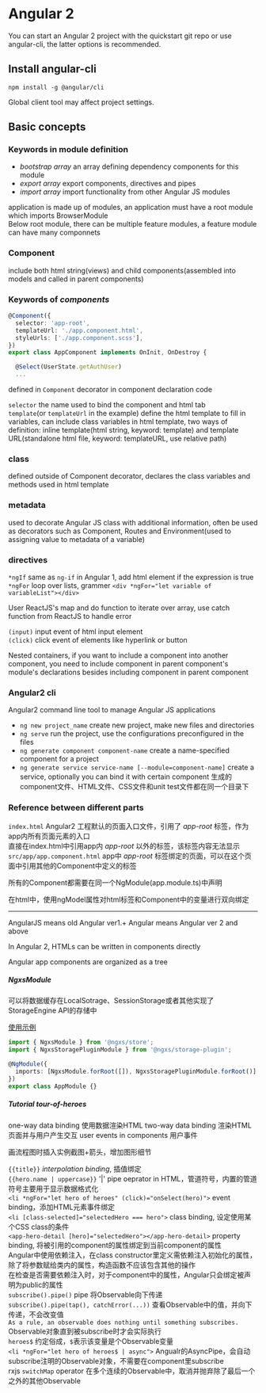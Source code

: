 # Angular 2

You can start an Angular 2 project with the quickstart git repo or use angular-cli, the latter options is recommended.

## Install angular-cli

`npm install -g @angular/cli`

Global client tool may affect project settings.

## Basic concepts

### Keywords in module definition

 - *bootstrap array*  an array defining dependency components for this module  
 - *export array*  export components, directives and pipes  
 - *import array*  import functionality from other Angular JS modules  

application is made up of modules, an application must have a root module which imports BrowserModule  
Below root module, there can be multiple feature modules, a feature module can have many componnets  

### Component
include both html string(views) and child components(assembled into models and called in parent components)


### Keywords of *components*

```TypeScript
@Component({
  selector: 'app-root',
  templateUrl: './app.component.html',
  styleUrls: ['./app.component.scss'],
})
export class AppComponent implements OnInit, OnDestroy {

  @Select(UserState.getAuthUser)
  ...
```

defined in `Component` decorator in component declaration code  

`selector` the name used to bind the component and html tab  
`template`(or `templateUrl` in the example) define the html template to fill in variables, can include class variables in html template, two ways of definition: inline template(html string, keyword: template) and template URL(standalone html file, keyword: templateURL, use relative path)

### class
defined outside of Component decorator, declares the class variables and methods used in html template

### metadata
used to decorate Angular JS class with additional information, often be used as decorators such as Component, Routes and Environment(used to assigning value to metadata of a variable)

### directives
`*ngIf` same as `ng-if` in Angular 1, add html element if the expression is true  
`*ngFor` loop over lists, grammer `<div *ngFor="let variable of variableList"></div>`  

User ReactJS's map and do function to iterate over array, use catch function from ReactJS to handle error

`(input)` input event of html input element  
`(click)` click event of elements like hyperlink or button

Nested containers, if you want to include a component into another component, you need to include component in parent component's module's declarations besides including component in parent component

### Angular2 cli
Angular2 command line tool to manage Angular JS applications

 - `ng new project_name` create new project, make new files and directories
 - `ng serve` run the project, use the configurations preconfigured in the files
 - `ng generate component component-name` create a name-specified component for a project
 - `ng generate service service-name [--module=component-name]` create a service, optionally you can bind it with certain component 生成的component文件、HTML文件、CSS文件和unit test文件都在同一个目录下


### Reference between different parts
`index.html`  Angular2 工程默认的页面入口文件，引用了 *app-root* 标签，作为app内所有页面元素的入口  
直接在index.html中引用app内 *app-root* 以外的标签，该标签内容无法显示  
`src/app/app.component.html`  app中 *app-root* 标签绑定的页面，可以在这个页面中引用其他的Component中定义的标签  

所有的Component都需要在同一个NgModule(app.module.ts)中声明

在html中，使用ngModel属性对html标签和Component中的变量进行双向绑定

----
AngularJS  means old Angular ver1.+
Angular  means Angular ver 2 and above

In Angular 2, HTMLs can be written in components directly

Angular app components are organized as a tree

##### NgxsModule
可以将数据缓存在LocalSotrage、SessionStorage或者其他实现了StorageEngine API的存储中

[使用示例](https://www.ngxs.io/plugins/storage#usage)

```ts
import { NgxsModule } from '@ngxs/store';
import { NgxsStoragePluginModule } from '@ngxs/storage-plugin';

@NgModule({
  imports: [NgxsModule.forRoot([]), NgxsStoragePluginModule.forRoot()]
})
export class AppModule {}
```

##### Tutorial tour-of-heroes
one-way data binding 使用数据渲染HTML
two-way data binding 渲染HTML页面并与用户产生交互
user events in components 用户事件

画流程图时插入实例截图+箭头，增加图形细节

`{{title}}` *interpolation binding*, 插值绑定  
`{{hero.name | uppercase}}`  '|' pipe oeprator in HTML，管道符号，内置的管道符号主要用于显示数据格式化  
`<li *ngFor="let hero of heroes" (click)="onSelect(hero)">` event binding，添加HTML元素事件绑定  
`<li [class-selected]="selectedHero === hero">` class binding, 设定使用某个CSS class的条件  
`<app-hero-detail [hero]="selectedHero"></app-hero-detail>` property binding, 将被引用的component的属性绑定到当前component的属性  
Angular中使用依赖注入，在class constructor里定义需依赖注入初始化的属性，除了将参数赋给类内的属性，构造函数不应该包含其他的操作  
在检查是否需要依赖注入时，对于component中的属性，Angular只会绑定被声明为public的属性  
`subscribe().pipe()`  pipe 将Observable向下传递  
`subscribe().pipe(tap(), catchError(...))`  查看Observable中的值，并向下传递，不会改变值  
`As a rule, an observable does nothing until something subscribes.`  Observable对象直到被subscribe时才会实际执行  
`heroes$` 约定俗成，`$`表示该变量是个Observable变量  
`<li *ngFor="let hero of heroes$ | async">` Angualr的AsyncPipe，会自动subscribe注明的Observable对象，不需要在component里subscribe  
rxjs `switchMap` operator  在多个连续的Observable中，取消并抛弃除了最后一个之外的其他Observable  

